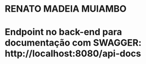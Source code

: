 # RENATO MADEIA MUIAMBO
# Endpoint no back-end para documentação com SWAGGER: http://localhost:8080/api-docs
